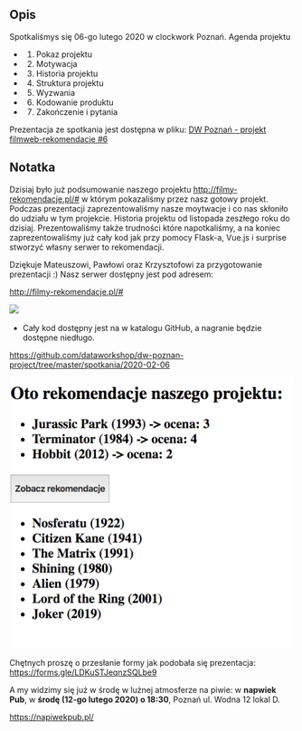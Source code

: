 
## Opis

Spotkaliśmys się 06-go lutego 2020 w clockwork Poznań. Agenda projektu

* 01. Pokaz projektu
* 02. Motywacja
* 03. Historia projektu
* 04. Struktura projektu
* 05. Wyzwania
* 06. Kodowanie produktu
* 07. Zakończenie i pytania
  

Prezentacja ze spotkania jest dostępna w pliku: [DW Poznań - projekt filmweb-rekomendacje #6](https://github.com/dataworkshop/dw-poznan-project/raw/master/spotkania/2020-02-06/DW%20Pozna%C5%84%20-%20projekt%20filmweb-rekomendacje%20%236.pdf)

## Notatka

Dzisiaj było już podsumowanie naszego projektu http://filmy-rekomendacje.pl/# w którym pokazaliśmy przez nasz gotowy projekt. Podczas prezentacji zaprezentowaliśmy nasze moytwacje i co nas skłoniło do udziału w tym projekcie. Historia projektu od listopada zeszłego roku do dzisiaj. Prezentowaliśmy także trudności które napotkaliśmy, a na koniec zaprezentowaliśmy już cały kod jak przy pomocy Flask-a, Vue.js i surprise stworzyć własny serwer to rekomendacji.

Dziękuje Mateuszowi, Pawłowi oraz Krzysztofowi za przygotowanie prezentacji :)  Nasz serwer dostępny jest pod adresem:

http://filmy-rekomendacje.pl/#

![](assets/movie.gif)

* Cały kod dostępny jest na w katalogu GitHub, a nagranie będzie dostępne niedługo.

https://github.com/dataworkshop/dw-poznan-project/tree/master/spotkania/2020-02-06

![image-20200210074621785](assets/image-20200210074621785.png)

Chętnych proszę o przesłanie formy jak podobała się prezentacja: https://forms.gle/LDKuSTJeqnzSQLbe9

A my widzimy się już w środę w lużnej atmosferze na piwie:  w **napwiek Pub**, w **środę  (12-go lutego 2020) o 18:30**, Poznań ul. Wodna 12 lokal D.

https://napiwekpub.pl/

